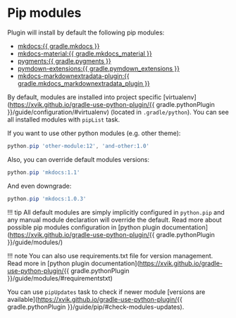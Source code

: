 # Pip modules

Plugin will install by default the following pip modules:

* [mkdocs:{{ gradle.mkdocs }}](https://pypi.python.org/pypi/mkdocs)
* [mkdocs-material:{{ gradle.mkdocs_material }}](https://pypi.python.org/pypi/mkdocs-material)
* [pygments:{{ gradle.pygments }}](https://pypi.python.org/pypi/Pygments)
* [pymdown-extensions:{{ gradle.pymdown_extensions }}](https://pypi.python.org/pypi/pymdown-extensions)
* [mkdocs-markdownextradata-plugin:{{ gradle.mkdocs_markdownextradata_plugin }}](https://pypi.org/project/mkdocs-markdownextradata-plugin/)

By default, modules are installed into project specific [virtualenv](https://xvik.github.io/gradle-use-python-plugin/{{ gradle.pythonPlugin }}/guide/configuration/#virtualenv)
(located in `.gradle/python`). 
You can see all installed modules with `pipList` task.

If you want to use other python modules (e.g. other theme):

```groovy
python.pip 'other-module:12', 'and-other:1.0'
```

Also, you can override default modules versions:

```groovy
python.pip 'mkdocs:1.1'
```

And even downgrade:

```groovy
python.pip 'mkdocs:1.0.3'
```

!!! tip
    All default modules are simply implicitly configured in `python.pip` and any 
    manual module declaration will override the default.
    Read more about possible pip modules configuration in 
    [python plugin documentation](https://xvik.github.io/gradle-use-python-plugin/{{ gradle.pythonPlugin }}/guide/modules/) 

!!! note
    You can also use requirements.txt file for version management.
    Read more in [python plugin documentation](https://xvik.github.io/gradle-use-python-plugin/{{ gradle.pythonPlugin }}/guide/modules/#requirementstxt)

You can use `pipUpdates` task to check if newer module [versions are available](https://xvik.github.io/gradle-use-python-plugin/{{ gradle.pythonPlugin }}/guide/pip/#check-modules-updates).
